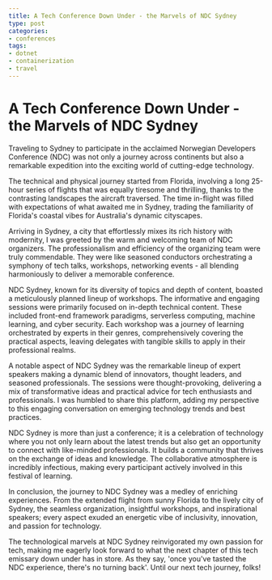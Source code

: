 ```yaml
---
title: A Tech Conference Down Under - the Marvels of NDC Sydney
type: post
categories:
- conferences
tags:
- dotnet
- containerization
- travel
---
```


# A Tech Conference Down Under - the Marvels of NDC Sydney

Traveling to Sydney to participate in the acclaimed Norwegian Developers Conference (NDC) was not only a journey across continents but also a remarkable expedition into the exciting world of cutting-edge technology.

The technical and physical journey started from Florida, involving a long 25-hour series of flights that was equally tiresome and thrilling, thanks to the contrasting landscapes the aircraft traversed. The time in-flight was filled with expectations of what awaited me in Sydney, trading the familiarity of Florida's coastal vibes for Australia's dynamic cityscapes.

Arriving in Sydney, a city that effortlessly mixes its rich history with modernity, I was greeted by the warm and welcoming team of NDC organizers. The professionalism and efficiency of the organizing team were truly commendable. They were like seasoned conductors orchestrating a symphony of tech talks, workshops, networking events - all blending harmoniously to deliver a memorable conference.

NDC Sydney, known for its diversity of topics and depth of content, boasted a meticulously planned lineup of workshops. The informative and engaging sessions were primarily focused on in-depth technical content. These included front-end framework paradigms, serverless computing, machine learning, and cyber security. Each workshop was a journey of learning orchestrated by experts in their genres, comprehensively covering the practical aspects, leaving delegates with tangible skills to apply in their professional realms.

A notable aspect of NDC Sydney was the remarkable lineup of expert speakers making a dynamic blend of innovators, thought leaders, and seasoned professionals. The sessions were thought-provoking, delivering a mix of transformative ideas and practical advice for tech enthusiasts and professionals. I was humbled to share this platform, adding my perspective to this engaging conversation on emerging technology trends and best practices.

NDC Sydney is more than just a conference; it is a celebration of technology where you not only learn about the latest trends but also get an opportunity to connect with like-minded professionals. It builds a community that thrives on the exchange of ideas and knowledge. The collaborative atmosphere is incredibly infectious, making every participant actively involved in this festival of learning.

In conclusion, the journey to NDC Sydney was a medley of enriching experiences. From the extended flight from sunny Florida to the lively city of Sydney, the seamless organization, insightful workshops, and inspirational speakers; every aspect exuded an energetic vibe of inclusivity, innovation, and passion for technology.

The technological marvels at NDC Sydney reinvigorated my own passion for tech, making me eagerly look forward to what the next chapter of this tech emissary down under has in store. As they say, 'once you've tasted the NDC experience, there's no turning back'. Until our next tech journey, folks!

